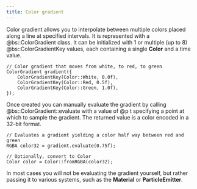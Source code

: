 ```yaml
---
title: Color gradient
---
```

Color gradient allows you to interpolate between multiple colors placed along a line at specified intervals. It is represented with a @bs::ColorGradient class. It can be initialized with 1 or multiple (up to 8) @bs::ColorGradientKey values, each containing a single **Color** and a time value.

~~~~~~~~~~~~~{.cpp}
// Color gradient that moves from white, to red, to green
ColorGradient gradient({ 
	ColorGradientKey(Color::White, 0.0f),
	ColorGradientKey(Color::Red, 0.5f),
	ColorGradientKey(Color::Green, 1.0f),
});
~~~~~~~~~~~~~

Once created you can manually evaluate the gradient by calling @bs::ColorGradient::evaluate with a value of @p t specifying a point at which to sample the gradient. The returned value is a color encoded in a 32-bit format.

~~~~~~~~~~~~~{.cpp}
// Evaluates a gradient yielding a color half way between red and green
RGBA color32 = gradient.evaluate(0.75f);

// Optionally, convert to Color
Color color = Color::fromRGBA(color32);
~~~~~~~~~~~~~

In most cases you will not be evaluating the gradient yourself, but rather passing it to various systems, such as the **Material** or **ParticleEmitter**.